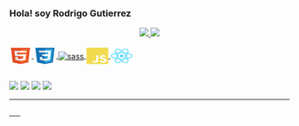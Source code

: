 ### Hola! soy Rodrigo Gutierrez
<div  align="center" class="stats">
  
  <a href="https://github.com/rodrigoandregg">
  <img height="180em"  src="https://github-readme-stats.vercel.app/api?username=rodrigoandregg&show_icons=true&theme=react&include_all_commits=true&count_private=true"/>
  <img height="180em"  src="https://github-readme-stats.vercel.app/api/top-langs/?username=rodrigoandregg&layout=compact&langs_count=7&theme=react"/>
</div>
<div style="display: inline_block"><br>
  <img align="center" alt="HTML" height="30" width="40" src="https://raw.githubusercontent.com/devicons/devicon/master/icons/html5/html5-original.svg">
  <img align="center" alt="CSS" height="30" width="40" src="https://raw.githubusercontent.com/devicons/devicon/master/icons/css3/css3-original.svg">
  <img align="center" alt="sass" height="30" width="40" src="https://cdn.jsdelivr.net/gh/devicons/devicon/icons/sass/sass-original.svg" />
  <img align="center" alt="js" height="30" width="40" src="https://raw.githubusercontent.com/devicons/devicon/master/icons/javascript/javascript-plain.svg">
  <img align="center" alt="react" height="30" width="40" src="https://raw.githubusercontent.com/devicons/devicon/master/icons/react/react-original.svg">
</div>
  
  ##
 
<div> 
  <a href="https://www.instagram.com/soyrodrigoandre" target="_blank"><img src="https://img.shields.io/badge/-Instagram-%23E4405F?style=for-the-badge&logo=instagram&logoColor=white" target="_blank"></a>
  <a href = "mailto:rodrigoandregutierrez@gmail.com"><img src="https://img.shields.io/badge/-Gmail-%23333?style=for-the-badge&logo=gmail&logoColor=white" target="_blank"></a>
  <a href="https://www.linkedin.com/in/rodrigo-andre-gutierrez-acu%C3%B1a-638587255" target="_blank"><img src="https://img.shields.io/badge/-LinkedIn-%230077B5?style=for-the-badge&logo=linkedin&logoColor=white" target="_blank"></a> 
  <a href="https://twitter.com/soyrodrigoandre" target="_blank"><img src="https://img.shields.io/badge/Twitter-1DA1F2?style=for-the-badge&logo=twitter&logoColor=white" target="_blank"></a>
 
</div>

---
  <a href='#' title="" target='_blank'>
  <img width='32%'  src='https://i.pinimg.com/564x/c2/a1/d8/c2a1d8dfa12679f1f1f1659b82c724ee.jpg' alt='' />
</a>
<a href='#' title="" target='_blank'>
  <img width='320'  src='https://i.pinimg.com/564x/c8/ec/9d/c8ec9d4c1f0065c51eb0809a8c351eb2.jpg' alt='' />
</a>
<a href='#' title="" target='_blank'>
  <img width='320' src='https://i.pinimg.com/564x/f3/d3/69/f3d369479a01c6d80192e2de1684c7ad.jpg' alt='' />
</a>
<a href='#' title="" target='_blank'>
  <img width='320' src='https://i.pinimg.com/564x/20/66/5b/20665b396717ab98237b5a9aca21d73f.jpg' alt='' />
</a>
<a href='#' title="" target='_blank'>
  <img width='320' src='https://i.pinimg.com/564x/38/be/c5/38bec5e5e94f35dac644a306e603b3ff.jpg' alt='' />
</a>
<a href='#' title="" target='_blank'>
  <img width='320' src='https://i.pinimg.com/564x/f3/25/30/f325309ebd63a9bf8a6371ef7b8e0181.jpg' alt='' />
</a>
